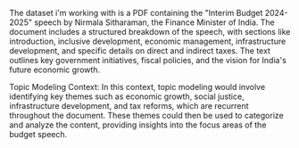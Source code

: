 The dataset i'm working with is a PDF containing the "Interim Budget 2024-2025" speech by Nirmala Sitharaman, the Finance Minister of India. The document includes a structured breakdown of the speech, with sections like introduction, inclusive development, economic management, infrastructure development, and specific details on direct and indirect taxes. The text outlines key government initiatives, fiscal policies, and the vision for India's future economic growth.

 Topic Modeling Context:
In this context, topic modeling would involve identifying key themes such as economic growth, social justice, infrastructure development, and tax reforms, which are recurrent throughout the document. These themes could then be used to categorize and analyze the content, providing insights into the focus areas of the budget speech.
